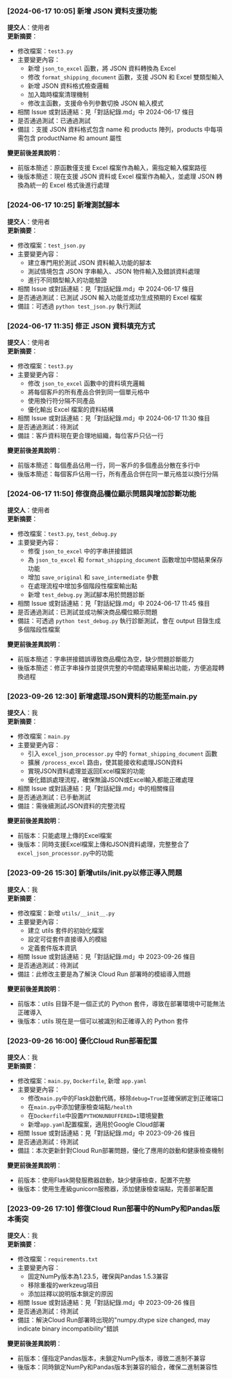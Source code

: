 ### [2024-06-17 10:05] 新增 JSON 資料支援功能
**提交人**：使用者  
**更新摘要**：
- 修改檔案：`test3.py`
- 主要變更內容：
  - 新增 `json_to_excel` 函數，將 JSON 資料轉換為 Excel
  - 修改 `format_shipping_document` 函數，支援 JSON 和 Excel 雙類型輸入
  - 新增 JSON 資料格式檢查邏輯
  - 加入臨時檔案清理機制
  - 修改主函數，支援命令列參數切換 JSON 輸入模式
- 相關 Issue 或對話連結：見「對話紀錄.md」中 2024-06-17 條目
- 是否通過測試：已通過測試
- 備註：支援 JSON 資料格式包含 name 和 products 陣列，products 中每項需包含 productName 和 amount 屬性

**變更前後差異說明**：
- 前版本簡述：原函數僅支援 Excel 檔案作為輸入，需指定輸入檔案路徑
- 後版本簡述：現在支援 JSON 資料或 Excel 檔案作為輸入，並處理 JSON 轉換為統一的 Excel 格式後進行處理

### [2024-06-17 10:25] 新增測試腳本
**提交人**：使用者  
**更新摘要**：
- 修改檔案：`test_json.py`
- 主要變更內容：
  - 建立專門用於測試 JSON 資料輸入功能的腳本
  - 測試情境包含 JSON 字串輸入、JSON 物件輸入及錯誤資料處理
  - 進行不同類型輸入的功能驗證
- 相關 Issue 或對話連結：見「對話紀錄.md」中 2024-06-17 條目
- 是否通過測試：已測試 JSON 輸入功能並成功生成預期的 Excel 檔案
- 備註：可透過 `python test_json.py` 執行測試

### [2024-06-17 11:35] 修正 JSON 資料填充方式
**提交人**：使用者  
**更新摘要**：
- 修改檔案：`test3.py`
- 主要變更內容：
  - 修改 `json_to_excel` 函數中的資料填充邏輯
  - 將每個客戶的所有產品合併到同一個單元格中
  - 使用換行符分隔不同產品
  - 優化輸出 Excel 檔案的資料結構
- 相關 Issue 或對話連結：見「對話紀錄.md」中 2024-06-17 11:30 條目
- 是否通過測試：待測試
- 備註：客戶資料現在更合理地組織，每位客戶只佔一行

**變更前後差異說明**：
- 前版本簡述：每個產品佔用一行，同一客戶的多個產品分散在多行中
- 後版本簡述：每個客戶佔用一行，所有產品合併在同一單元格並以換行分隔

### [2024-06-17 11:50] 修復商品欄位顯示問題與增加診斷功能
**提交人**：使用者  
**更新摘要**：
- 修改檔案：`test3.py`, `test_debug.py`
- 主要變更內容：
  - 修復 `json_to_excel` 中的字串拼接錯誤
  - 為 `json_to_excel` 和 `format_shipping_document` 函數增加中間結果保存功能
  - 增加 `save_original` 和 `save_intermediate` 參數
  - 在處理流程中增加多個階段性檔案輸出點
  - 新增 `test_debug.py` 測試腳本用於問題診斷
- 相關 Issue 或對話連結：見「對話紀錄.md」中 2024-06-17 11:45 條目
- 是否通過測試：已測試並成功解決商品欄位顯示問題
- 備註：可透過 `python test_debug.py` 執行診斷測試，會在 output 目錄生成多個階段性檔案

**變更前後差異說明**：
- 前版本簡述：字串拼接錯誤導致商品欄位為空，缺少問題診斷能力
- 後版本簡述：修正字串操作並提供完整的中間處理結果輸出功能，方便追蹤轉換過程 

### [2023-09-26 12:30] 新增處理JSON資料的功能至main.py
**提交人**：我  
**更新摘要**：
- 修改檔案：`main.py`
- 主要變更內容：
  - 引入 `excel_json_processor.py` 中的 `format_shipping_document` 函數
  - 擴展 `/process_excel` 路由，使其能接收和處理JSON資料
  - 實現JSON資料處理並返回Excel檔案的功能
  - 優化錯誤處理流程，確保無論JSON或Excel輸入都能正確處理
- 相關 Issue 或對話連結：見「對話紀錄.md」中的相關條目
- 是否通過測試：已手動測試
- 備註：需後續測試JSON資料的完整流程

**變更前後差異說明**：
- 前版本：只能處理上傳的Excel檔案
- 後版本：同時支援Excel檔案上傳和JSON資料處理，完整整合了`excel_json_processor.py`中的功能 

### [2023-09-26 15:30] 新增utils/__init__.py以修正導入問題
**提交人**：我  
**更新摘要**：
- 修改檔案：新增 `utils/__init__.py`
- 主要變更內容：
  - 建立 utils 套件的初始化檔案
  - 設定可從套件直接導入的模組
  - 定義套件版本資訊
- 相關 Issue 或對話連結：見「對話紀錄.md」中 2023-09-26 條目
- 是否通過測試：待測試
- 備註：此修改主要是為了解決 Cloud Run 部署時的模組導入問題

**變更前後差異說明**：
- 前版本：utils 目錄不是一個正式的 Python 套件，導致在部署環境中可能無法正確導入
- 後版本：utils 現在是一個可以被識別和正確導入的 Python 套件 

### [2023-09-26 16:00] 優化Cloud Run部署配置
**提交人**：我  
**更新摘要**：
- 修改檔案：`main.py`, `Dockerfile`, 新增 `app.yaml`
- 主要變更內容：
  - 修改`main.py`中的Flask啟動代碼，移除`debug=True`並確保綁定到正確端口
  - 在`main.py`中添加健康檢查端點`/health`
  - 在`Dockerfile`中設置`PYTHONUNBUFFERED=1`環境變數
  - 新增`app.yaml`配置檔案，適用於Google Cloud部署
- 相關 Issue 或對話連結：見「對話紀錄.md」中 2023-09-26 條目
- 是否通過測試：待測試
- 備註：本次更新針對Cloud Run部署問題，優化了應用的啟動和健康檢查機制

**變更前後差異說明**：
- 前版本：使用Flask開發服務器啟動，缺少健康檢查，配置不完整
- 後版本：使用生產級gunicorn服務器，添加健康檢查端點，完善部署配置 

### [2023-09-26 17:10] 修復Cloud Run部署中的NumPy和Pandas版本衝突
**提交人**：我  
**更新摘要**：
- 修改檔案：`requirements.txt`
- 主要變更內容：
  - 固定NumPy版本為1.23.5，確保與Pandas 1.5.3兼容
  - 移除重複的werkzeug項目
  - 添加註釋以說明版本鎖定的原因
- 相關 Issue 或對話連結：見「對話紀錄.md」中 2023-09-26 條目
- 是否通過測試：待測試
- 備註：解決Cloud Run部署時出現的"numpy.dtype size changed, may indicate binary incompatibility"錯誤

**變更前後差異說明**：
- 前版本：僅指定Pandas版本，未鎖定NumPy版本，導致二進制不兼容
- 後版本：同時鎖定NumPy和Pandas版本到兼容的組合，確保二進制兼容性 